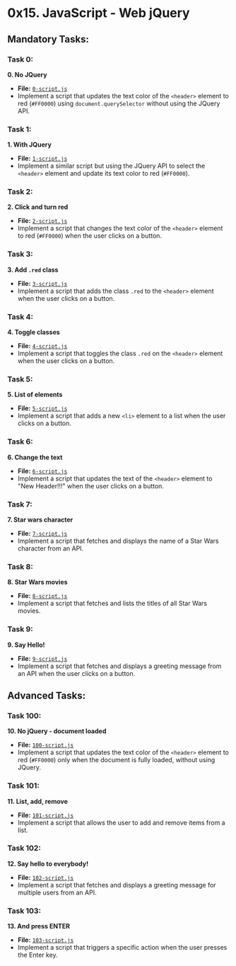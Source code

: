 # 0x15. JavaScript - Web jQuery

## Mandatory Tasks:

### Task 0:
**0. No JQuery**
- **File:** [`0-script.js`](https://github.com/ZainAalabidin/alx-higher_level_programming/blob/master/0x15-javascript-web_jquery/0-script.js)
- Implement a script that updates the text color of the `<header>` element to red (`#FF0000`) using `document.querySelector` without using the JQuery API.

### Task 1:
**1. With JQuery**
- **File:** [`1-script.js`](https://github.com/ZainAalabidin/alx-higher_level_programming/blob/master/0x15-javascript-web_jquery/1-script.js)
- Implement a similar script but using the JQuery API to select the `<header>` element and update its text color to red (`#FF0000`).

### Task 2:
**2. Click and turn red**
- **File:** [`2-script.js`](https://github.com/ZainAalabidin/alx-higher_level_programming/blob/master/0x15-javascript-web_jquery/2-script.js)
- Implement a script that changes the text color of the `<header>` element to red (`#FF0000`) when the user clicks on a button.

### Task 3:
**3. Add `.red` class**
- **File:** [`3-script.js`](https://github.com/ZainAalabidin/alx-higher_level_programming/blob/master/0x15-javascript-web_jquery/3-script.js)
- Implement a script that adds the class `.red` to the `<header>` element when the user clicks on a button.

### Task 4:
**4. Toggle classes**
- **File:** [`4-script.js`](https://github.com/ZainAalabidin/alx-higher_level_programming/blob/master/0x15-javascript-web_jquery/4-script.js)
- Implement a script that toggles the class `.red` on the `<header>` element when the user clicks on a button.

### Task 5:
**5. List of elements**
- **File:** [`5-script.js`](https://github.com/ZainAalabidin/alx-higher_level_programming/blob/master/0x15-javascript-web_jquery/5-script.js)
- Implement a script that adds a new `<li>` element to a list when the user clicks on a button.

### Task 6:
**6. Change the text**
- **File:** [`6-script.js`](https://github.com/ZainAalabidin/alx-higher_level_programming/blob/master/0x15-javascript-web_jquery/6-script.js)
- Implement a script that updates the text of the `<header>` element to "New Header!!!" when the user clicks on a button.

### Task 7:
**7. Star wars character**
- **File:** [`7-script.js`](https://github.com/ZainAalabidin/alx-higher_level_programming/blob/master/0x15-javascript-web_jquery/7-script.js)
- Implement a script that fetches and displays the name of a Star Wars character from an API.

### Task 8:
**8. Star Wars movies**
- **File:** [`8-script.js`](https://github.com/ZainAalabidin/alx-higher_level_programming/blob/master/0x15-javascript-web_jquery/8-script.js)
- Implement a script that fetches and lists the titles of all Star Wars movies.

### Task 9:
**9. Say Hello!**
- **File:** [`9-script.js`](https://github.com/ZainAalabidin/alx-higher_level_programming/blob/master/0x15-javascript-web_jquery/9-script.js)
- Implement a script that fetches and displays a greeting message from an API when the user clicks on a button.

## Advanced Tasks:

### Task 100:
**10. No jQuery - document loaded**
- **File:** [`100-script.js`](https://github.com/ZainAalabidin/alx-higher_level_programming/blob/master/0x15-javascript-web_jquery/100-script.js)
- Implement a script that updates the text color of the `<header>` element to red (`#FF0000`) only when the document is fully loaded, without using JQuery.

### Task 101:
**11. List, add, remove**
- **File:** [`101-script.js`](https://github.com/ZainAalabidin/alx-higher_level_programming/blob/master/0x15-javascript-web_jquery/101-script.js)
- Implement a script that allows the user to add and remove items from a list.

### Task 102:
**12. Say hello to everybody!**
- **File:** [`102-script.js`](https://github.com/ZainAalabidin/alx-higher_level_programming/blob/master/0x15-javascript-web_jquery/102-script.js)
- Implement a script that fetches and displays a greeting message for multiple users from an API.

### Task 103:
**13. And press ENTER**
- **File:** [`103-script.js`](https://github.com/ZainAalabidin/alx-higher_level_programming/blob/master/0x15-javascript-web_jquery/103-script.js)
- Implement a script that triggers a specific action when the user presses the Enter key.

